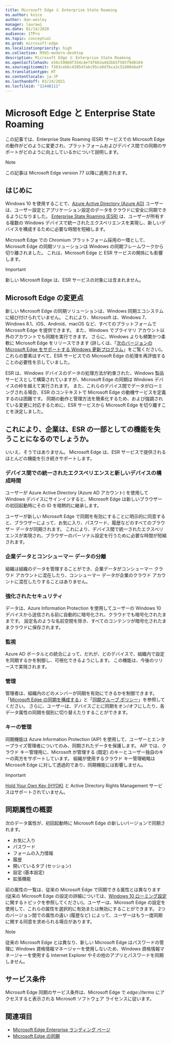 ```yaml
---
title: Microsoft Edge と Enterprise State Roaming
ms.author: kvice
author: dan-wesley
manager: laurawi
ms.date: 02/14/2020
audience: ITPro
ms.topic: conceptual
ms.prod: microsoft-edge
ms.localizationpriority: high
ms.collection: M365-modern-desktop
description: Microsoft Edge と Enterprise State Roaming
ms.openlocfilehash: e56c59868f354c4e74f663a4d2bb5f585f9d8169
ms.sourcegitcommit: f363ceb6c42054fabc95ce8d7bca3c52d80e6a9f
ms.translationtype: HT
ms.contentlocale: ja-JP
ms.lasthandoff: 03/24/2021
ms.locfileid: "11448111"
---
```

# <a name="microsoft-edge-and-enterprise-state-roaming"></a>Microsoft Edge と Enterprise State Roaming

この記事では、Enterprise State Roaming (ESR) サービスでの Microsoft Edge の動作がどのように変更され、プラットフォームおよびデバイス間での同期のサポートがどのように向上しているかについて説明します。

> [!NOTE]
> この記事は Microsoft Edge version 77 以降に適用されます。

## <a name="introduction"></a>はじめに

Windows 10 を使用することで、[Azure Active Directory (Azure AD)](/azure/active-directory/fundamentals/active-directory-whatis) ユーザーは、ユーザー設定とアプリケーション設定のデータをクラウドに安全に同期できるようになりました。 [Enterprise State Roaming (ESR)](/azure/active-directory/devices/enterprise-state-roaming-overview) は、ユーザーが所有する複数の Windows デバイスで統一されたエクスペリエンスを実現し、新しいデバイスを構成するために必要な時間を短縮します。

Microsoft Edge での Chromium プラットフォーム採用の一環として、Microsoft Edge の同期ソリューションは Windows の同期フレームワークから切り離されました。 これは、Microsoft Edge と ESR サービスの関係にも影響します。

> [!IMPORTANT]
> 新しい Microsoft Edge は、ESR サービスの対象には含まれません。

## <a name="whats-changing-with-microsoft-edge"></a>Microsoft Edge の変更点

新しい Microsoft Edge の同期ソリューションは、Windows 同期エコシステムに結び付けられていません。 これにより、Microsoft は、Windows 7、Windows 8.1、iOS、Android、macOS など、すべてのプラットフォームで Microsoft Edge を提供できます。 また、Windows でプライマリ アカウント以外のアカウントでも同期を実行できます。 さらに、Windows よりも頻繁かつ柔軟に Microsoft Edge をリリースできます  (詳しくは、「[次のバージョンの Microsoft Edge をサポートする Windows 更新プログラム](microsoft-edge-sysupdate-windows-updates.md)」をご覧ください)。 これらの要素はすべて、ESR サービスでの Microsoft Edge の処理を再評価することの必要性を示していました。

ESR は、Windows デバイスのデータの処理方法が約束された、Windows 製品サービスとして構築されていますが、Microsoft Edge の同期は Windows デバイスの枠を越えて実行されます。 また、これらのデバイス間でデータがローミングされる場合、ESR のコンテキストで Microsoft Edge の動機サービスを定義するのは困難です。 同期の動作と管理方法を簡素化するため、および強調されている変更に対応するために、ESR サービスから Microsoft Edge を切り離すことを決定しました。

## <a name="does-this-mean-enterprises-will-lose-the-abilities-they-had-as-part-of-esr"></a>これにより、企業は、ESR の一部としての機能を失うことになるのでしょうか。

いいえ、そうではありません。 Microsoft Edge は、ESR サービスで提供されるほとんどの機能を引き続きサポートします。

### <a name="unified-experience-across-devices-and-new-device-configuration-time"></a>デバイス間での統一されたエクスペリエンスと新しいデバイスの構成時間

ユーザーが Azure Active Directory (Azure AD アカウント) を使用して Windows デバイスにサインインすると、Microsoft Edge は新しいブラウザーの初回起動時にその ID を暗黙的に継承します。

ユーザーが新しい Microsoft Edge で同期を有効にすることに明示的に同意すると、ブラウザーによって、お気に入り、パスワード、履歴などのすべてのブラウザー データが同期されます。 これにより、デバイス間で統一されたエクスペリエンスが実現され、ブラウザーのパーソナル設定を行うために必要な時間が短縮されます。

### <a name="separation-of-corporate-and-consumer-data"></a>企業データとコンシューマー データの分離

組織は組織のデータを管理することができ、企業データがコンシューマー クラウド アカウントに混在したり、コンシューマー データが企業のクラウド アカウントに混在したりすることはありません。

### <a name="enhanced-security"></a>強化されたセキュリティ

データは、Azure Information Protection を使用してユーザーの Windows 10 デバイスから送信される前に自動的に暗号化され、クラウドでも暗号化されたままです。 設定名のような名前空間を除き、すべてのコンテンツが暗号化されたままクラウドに保存されます。

### <a name="monitoring"></a>監視

Azure AD ポータルとの統合によって、だれが、どのデバイスで、組織内で設定を同期するかを制御し、可視化できるようにします。 この機能は、今後のリリースで実現されます。

### <a name="management"></a>管理

管理者は、組織内のどのメンバーが同期を有効にできるかを制御できます。「[Microsoft Edge の同期を構成する](microsoft-edge-enterprise-sync.md#configure-microsoft-edge-sync)」と「[同期グループ ポリシー](microsoft-edge-enterprise-sync.md#sync-group-policies)」を参照してください。 さらに、ユーザーは、デバイスごとに同期をオン/オフにしたり、各データ属性の同期を個別に切り替えたりすることができます。

### <a name="key-management"></a>キーの管理

同期機能は Azure Information Protection (AIP) を使用して、ユーザーとエンタープライズ管理者についてのみ、同期されたデータを保護します。 AIP では、クラウド キー管理用に、Microsoft が管理する (既定) のキーとユーザー独自のキーの両方をサポートしています。 組織が使用するクラウド キー管理戦略は Microsoft Edge に対して透過的であり、同期機能には影響しません。

> [!IMPORTANT]
> [Hold Your Own Key (HYOK)](/azure/information-protection/configure-adrms-restrictions) と Active Directory Rights Management サービスはサポートされていません。

## <a name="summary-of-sync-attributes"></a>同期属性の概要

次のデータ属性が、初回起動時に Microsoft Edge の新しいバージョンで同期されます。

- お気に入り
- パスワード
- フォームの入力情報
- 履歴
- 開いているタブ (セッション)
- 設定 (基本設定)
- 拡張機能

前の属性の一覧は、従来の Microsoft Edge で同期できる属性とは異なります  (従来の Microsoft Edge の設定の詳細については、[Windows 10 ローミング設定](/azure/active-directory/devices/enterprise-state-roaming-windows-settings-reference)に関するトピックを参照してください)。ユーザーは、Microsoft Edge の設定を使用して、これらの属性を選択的に有効または無効にすることができます。 2つのバージョン間での属性の違い (履歴など) によって、ユーザーはもう一度同期に関する同意を求められる場合があります。

> [!NOTE]
> 従来の Microsoft Edge とは異なり、新しい Microsoft Edge はパスワードの管理に Windows 資格情報マネージャーを使用しないため、Windows 資格情報マネージャーを使用する Internet Explorer やその他のアプリとパスワードを同期しません。

## <a name="terms-of-service"></a>サービス条件

Microsoft Edge 同期のサービス条件は、Microsoft Edge で *edge://terms* にアクセスすると表示される Microsoft ソフトウェア ライセンスに従います。

## <a name="see-also"></a>関連項目

- [Microsoft Edge Enterprise ランディング ページ](https://aka.ms/EdgeEnterprise)
- [Microsoft Edge の同期](microsoft-edge-enterprise-sync.md)
